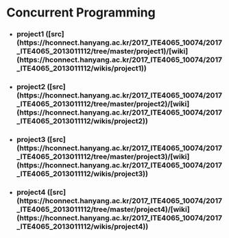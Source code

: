 # Concurrent Programming

* <h3> project1 ([src](https://hconnect.hanyang.ac.kr/2017_ITE4065_10074/2017_ITE4065_2013011112/tree/master/project1)/[wiki](https://hconnect.hanyang.ac.kr/2017_ITE4065_10074/2017_ITE4065_2013011112/wikis/project1)) </h3>
* <h3> project2 ([src](https://hconnect.hanyang.ac.kr/2017_ITE4065_10074/2017_ITE4065_2013011112/tree/master/project2)/[wiki](https://hconnect.hanyang.ac.kr/2017_ITE4065_10074/2017_ITE4065_2013011112/wikis/project2)) </h3>
* <h3> project3 ([src](https://hconnect.hanyang.ac.kr/2017_ITE4065_10074/2017_ITE4065_2013011112/tree/master/project3)/[wiki](https://hconnect.hanyang.ac.kr/2017_ITE4065_10074/2017_ITE4065_2013011112/wikis/project3)) </h3>
* <h3> project4 ([src](https://hconnect.hanyang.ac.kr/2017_ITE4065_10074/2017_ITE4065_2013011112/tree/master/project4)/[wiki](https://hconnect.hanyang.ac.kr/2017_ITE4065_10074/2017_ITE4065_2013011112/wikis/project4)) </h3>

